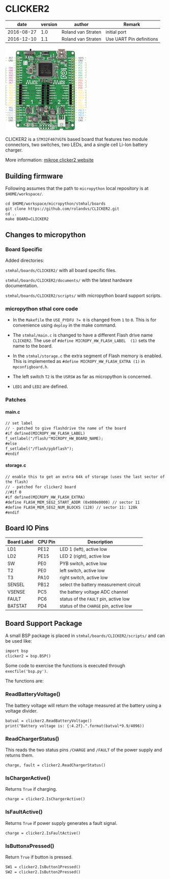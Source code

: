 # CLICKER2

| date | version | author | Remark |
| ---- | ---- | ---- | ---- |
| 2016-08-27 | 1.0 | Roland van Straten | initial port |
| 2016-12-10 | 1.1 | Roland van Straten | Use UART Pin definitions |

![clicker2](./documents/clicker2.png)

CLICKER2 is a ```STM32F407VGT6``` based board that features two module connectors, two switches, two LEDs, and a single cell Li-Ion battery charger.

More information: [mikroe clicker2 website](http://www.mikroe.com/stm32/clicker-2/)

## Building firmware
Following assumes that the path to `micropython` local repository is at `$HOME/workspace/`.

```
cd $HOME/workspace/micropython/stmhal/boards
git clone https://github.com/rolandvs/CLICKER2.git
cd ..
make BOARD=CLICKER2
```

## Changes to micropython

### Board Specific
Added directories:

```stmhal/boards/CLICKER2/``` with all board specific files.

```stmhal/boards/CLICKER2/documents/``` with the latest hardware documentation.

```stmhal/boards/CLICKER2/scripts/``` with micropython board support scripts.

### micropython sthal core code

- In the ```Makefile``` the ```USE_PYDFU ?= 0``` is changed from ```1``` to ```0```. This is for convenience using ```deploy``` in the make command.

- The ```stmhal/main.c``` is changed to have a different Flash drive name ```CLICKER2```. The use of ```#define MICROPY_HW_FLASH_LABEL	(1)``` sets the name to the board.

- In the ```stmhal/storage.c``` the extra segment of Flash memory is enabled. This is implemented as ```#define MICROPY_HW_FLASH_EXTRA (1)``` in ```mpconfigboard.h```.

- The left switch ```T2``` is the ```USRSW``` as far as micropython is concerned.

- ```LED1``` and ```LED2``` are defined.

### Patches

#### main.c
```
// set label
// - patched to give flashdrive the name of the board
#if defined(MICROPY_HW_FLASH_LABEL)
f_setlabel("/flash/"MICROPY_HW_BOARD_NAME);
#else
f_setlabel("/flash/pybflash");
#endif
```
#### storage.c
```
// enable this to get an extra 64k of storage (uses the last sector of the flash)
// - patched for clicker2 board
//#if 0
#if defined(MICROPY_HW_FLASH_EXTRA)
#define FLASH_MEM_SEG2_START_ADDR (0x080e0000) // sector 11
#define FLASH_MEM_SEG2_NUM_BLOCKS (128) // sector 11: 128k
#endif
```
## Board IO Pins

| Board Label | CPU Pin | Description |
| ---- | ---- | ---- |
| LD1 | PE12 | LED 1 (left), active low |
| LD2 | PE15 | LED 2 (right), active low |
| SW | PE0 | PYB switch, active low |
| T2 | PE0 | left switch, active low |
| T3 | PA10 | right switch, active low |
| SENSEL | PB12 | select the battery measurement circuit |
| VSENSE | PC5  | the battery voltage ADC channel |
| FAULT | PC6 | status of the `FAULT` pin, active low |
| BATSTAT | PD4 | status of the `CHARGE` pin, active low |

## Board Support Package
A small BSP package is placed in `stmhal/boards/CLICKER2/scripts/` and can be used like:

```
import bsp
clicker2 = bsp.BSP()
```
Some code to exercise the functions is executed through `execfile('bsp.py')`.

The functions are:

### ReadBatteryVoltage()
The battery voltage will return the voltage measured at the battery using a voltage divider.

```
batval = clicker2.ReadBatteryVoltage()
print("Battery voltage is: {:4.2f}.".format(batval*9.9/4096))
```
### ReadChargerStatus()
This reads the two status pins ```/CHARGE``` and ```/FAULT``` of the power supply and returns them.

```
charge, fault = clicker2.ReadChargerStatus()
```
### IsChargerActive()
Returns ```True``` if charging.

```
charge = clicker2.IsChargerActive()
```
### IsFaultActive()
Returns ```True``` if power supply generates a fault signal.

```
charge = clicker2.IsFaultActive()
```
### IsButtonxPressed()
Return `True` if button is pressed.

```
SW1 = clicker2.IsButton1Pressed()
SW2 = clicker2.IsButton2Pressed()
```
